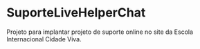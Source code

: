 # SuporteLiveHelperChat
 Projeto para implantar projeto de suporte online no site da Escola Internacional Cidade Viva.
